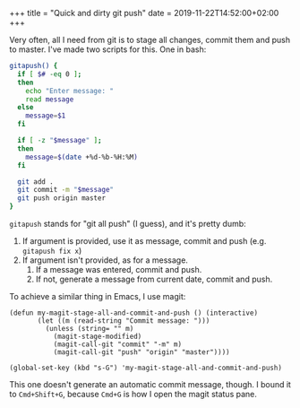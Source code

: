 +++
title = "Quick and dirty git push"
date = 2019-11-22T14:52:00+02:00
+++

Very often, all I need from git is to stage all changes, commit them and push to master. I've made two scripts for this. One in bash:

```bash
gitapush() {
  if [ $# -eq 0 ];
  then
    echo "Enter message: "
    read message
  else
    message=$1
  fi

  if [ -z "$message" ];
  then
    message=$(date +%d-%b-%H:%M)
  fi

  git add .
  git commit -m "$message"
  git push origin master
}
```

`gitapush` stands for "git all push" (I guess), and it's pretty dumb:

1.  If argument is provided, use it as message, commit and push (e.g. `gitapush fix x`)
2.  If argument isn't provided, as for a message.
    1.  If a message was entered, commit and push.
    2.  If not, generate a message from current date, commit and push.

To achieve a similar thing in Emacs, I use magit:

```emacs-lisp
(defun my-magit-stage-all-and-commit-and-push () (interactive)
       (let ((m (read-string "Commit message: ")))
         (unless (string= "" m)
           (magit-stage-modified)
           (magit-call-git "commit" "-m" m)
           (magit-call-git "push" "origin" "master"))))

(global-set-key (kbd "s-G") 'my-magit-stage-all-and-commit-and-push)
```

This one doesn't generate an automatic commit message, though. I bound it to `Cmd+Shift+G`, because `Cmd+G` is how I open the magit status pane.
